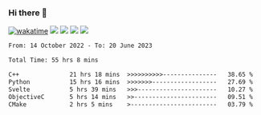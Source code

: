 ### Hi there 👋
[![wakatime](https://wakatime.com/badge/user/368879df-dc38-4b1a-86c4-8a2054a0e074.svg)](https://wakatime.com/@368879df-dc38-4b1a-86c4-8a2054a0e074)
<img src="https://img.shields.io/badge/Windows-0078D6?style=flat&logo=Windows&logoColor=white">
<img src="https://img.shields.io/badge/IntelliJ_IDEA-000000.svg?style=flat&logo=IntelliJ-IDEA&logoColor=white">
<img src="https://img.shields.io/badge/Visual_Studio_Code-007ACC?style=flat&logo=Visual-Studio-Code&logoColor=white">
<img src="https://img.shields.io/badge/Discord-5865F2?label=kano%233578&style=flat&logo=discord&logoColor=white">
<br>


<!--START_SECTION:waka-->

```txt
From: 14 October 2022 - To: 20 June 2023

Total Time: 55 hrs 8 mins

C++              21 hrs 18 mins  >>>>>>>>>>---------------   38.65 %
Python           15 hrs 16 mins  >>>>>>>------------------   27.69 %
Svelte           5 hrs 39 mins   >>>----------------------   10.27 %
ObjectiveC       5 hrs 14 mins   >>-----------------------   09.51 %
CMake            2 hrs 5 mins    >------------------------   03.79 %
```

<!--END_SECTION:waka-->
